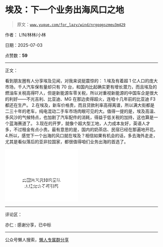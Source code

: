 # 埃及：下一个业务出海风口之地

> 原文：[`www.yuque.com/for_lazy/wind/nrgoqgszmeu3m429`](https://www.yuque.com/for_lazy/wind/nrgoqgszmeu3m429)

作者： L!N/林林/小林

日期：2025-07-03

点赞数：**59**

* * *

正文：

看到朋友圈有人分享埃及见闻，对我来说挺震惊的：
1.埃及有着超 1 亿人口的庞大市场，千人汽车保有量却只有 70 台，和国内比起确实更有增长潜力，而且埃及的燃油车关税高得吓人，但是新能源车零关税，所以对重视新能源的中国车企是很大的利好——不光吉利、比亚迪、MG 在那边卖得超火，连咱十几年前的比亚迪 F3 都还在生产。
2.在埃及，新车价格贵，而且贷款利率高得离谱，所以满大街都是二三十年的老车，纯电混动二手车市场肉眼可见的大。值得一提的是，埃及高温、多风沙的气候特点，也加剧了汽车配件的消耗，得益于低关税的加持，这也算是一个蓝海赛道了。
3.现在的开罗，就像个超大型工地，人力成本友好，英语人才多，不过租金有点小贵。最有意思的是，国内的奶茶店、民宿已经在那遍地开花。
4.所以，感觉下一个出海的风口就在埃及？相信如果有机会的话，多去海外走走，尤其是看似落后的亚非拉国家，都很值得咱们业务出海的首选了。

![](img/9e7915489632f1c2be0635924cd21e21.png "None")

* * *

评论区：

亦仁 : 感谢分享，已中标

* * *

公众号懒人搜索，[懒人专属群分享](https://lazybook.fun/#/blog/group)